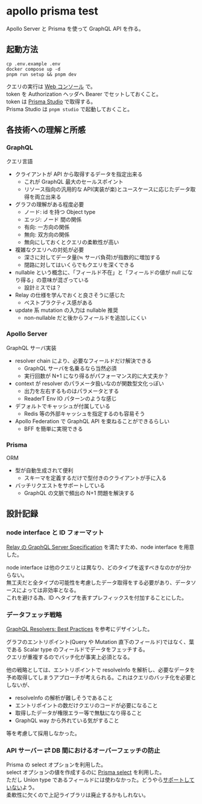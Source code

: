 # apollo prisma test

Apollo Server と Prisma を使って GraphQL API を作る。

## 起動方法

```shell
cp .env.example .env
docker compose up -d
pnpm run setup && pnpm dev
```

クエリの実行は [Web コンソール](http://localhost:4000) で。  
token を Authorization ヘッダへ Bearer でセットしておくこと。  
token は [Prisma Studio](http://localhost:5555) で取得する。  
Prisma Studio は `pnpm studio` で起動しておくこと。

## 各技術への理解と所感

### GraphQL

クエリ言語

- クライアントが API から取得するデータを指定出来る
  - これが GraphQL 最大のセールスポイント
  - リソース指向の汎用的な API(実装が楽)とユースケースに応じたデータ取得を両立出来る
- グラフの理解がある程度必要
  - ノード: id を持つ Object type
  - エッジ: ノード 間の関係
  - 有向: 一方向の関係
  - 無向: 双方向の関係
  - 無向にしておくとクエリの柔軟性が高い
- 複雑なクエリへの対処が必要
  - 深さに対してデータ量(≒ サーバ負荷)が指数的に増加する
  - 閉路に対してはいくらでもクエリを深くできる
- nullable という概念に、「フィールド不在」と「フィールドの値が null になり得る」の意味が混ざっている
  - 設計ミスでは？
- Relay の仕様を学んでおくと良さそうに感じた
  - ベストプラクティス感がある
- update 系 mutation の入力は nullable 推奨
  - non-nullable だと後からフィールドを追加しにくい

### Apollo Server

GraphQL サーバ実装

- resolver chain により、必要なフィールドだけ解決できる
  - GraphQL サーバを名乗るなら当然必須
  - 実行回数が N+1 になり得るがパフォーマンス的に大丈夫か？
- context が resolver のパラメータ扱いなのが関数型文化っぽい
  - 出力を左右するものはパラメータとする
  - ReaderT Env IO パターンのような感じ
- デフォルトでキャッシュが付属している
  - Redis 等の外部キャッシュを指定するのも容易そう
- Apollo Federation で GraphQL API を束ねることができるらしい
  - BFF を簡単に実現できる

### Prisma

ORM

- 型が自動生成されて便利
  - スキーマを定義するだけで型付きのクライアントが手に入る
- バッチリクエストをサポートしている
  - GraphQL の文脈で頻出の N+1 問題を解決する

## 設計記録

### node interface と ID フォーマット

[Relay の GraphQL Server Specification](https://relay.dev/docs/guides/graphql-server-specification/) を満たすため、node interface を用意した。

node interface は他のクエリとは異なり、どのタイプを返すべきなのかが分からない。  
無工夫だと全タイプの可能性を考慮したデータ取得をする必要があり、データソースによっては非効率となる。  
これを避ける為、ID へタイプを表すプレフィックスを付加することにした。

### データフェッチ戦略

[GraphQL Resolvers: Best Practices](https://medium.com/paypal-tech/graphql-resolvers-best-practices-cd36fdbcef55) を参考にデザインした。

グラフのエントリポイント(Query や Mutation 直下のフィールド)ではなく、葉である Scalar type のフィールドでデータをフェッチする。\
クエリが重複するのでバッチ化が事実上必須となる。

他の戦略としては、エントリポイントで resolveInfo を解析し、必要なデータを予め取得してしまうアプローチが考えられる。これはクエリのバッチ化を必要としないが、

- resolveInfo の解析が難しそうであること
- エントリポイントの数だけクエリのコードが必要になること
- 取得したデータが権限エラー等で無駄になり得ること
- GraphQL way から外れている気がすること

等を考慮して採用しなかった。

### API サーバー ⇄ DB 間におけるオーバーフェッチの防止

Prisma の select オプションを利用した。\
select オプションの値を作成するのに [Prisma select](https://paljs.com/plugins/select) を利用した。\
ただし Union type であるフィールドには使わなかった。どうやら[サポートしていない](https://github.com/paljs/prisma-tools/issues/249)よう。\
柔軟性に欠くので上記ライブラリは廃止するかもしれない。
